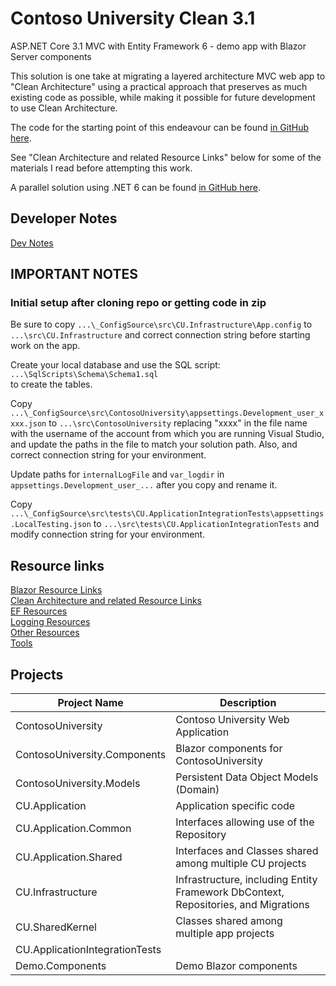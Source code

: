 # Contoso University Clean 3.1

ASP.NET Core 3.1 MVC with Entity Framework 6 - demo app with Blazor Server components

This solution is one take at migrating a layered architecture MVC web app
to "Clean Architecture" using a practical approach that preserves as much
existing code as possible, while making it possible for future development
to use Clean Architecture.

The code for the starting point of this endeavour can be found
[in GitHub here](https://github.com/bgoodearl/ContosoUniversity_dnc31_MVC).

See "Clean Architecture and related Resource Links" below for
some of the materials I read before attempting this work.

A parallel solution using .NET 6 can be found [in GitHub here](https://github.com/bgoodearl/ContosoU_dn6_MVCB_Clean).

## Developer Notes

[Dev Notes](./_docs/CC3__DevNotes.md)<br/>

## IMPORTANT NOTES

### Initial setup after cloning repo or getting code in zip

Be sure to copy `...\_ConfigSource\src\CU.Infrastructure\App.config` 
to `...\src\CU.Infrastructure`
and correct connection string before starting work on the app.

Create your local database and use the SQL script:<br/>
`...\SqlScripts\Schema\Schema1.sql`<br/>
to create the tables.<br/>

Copy `...\_ConfigSource\src\ContosoUniversity\appsettings.Development_user_xxxx.json`
to `...\src\ContosoUniversity` replacing "xxxx" in the file name with the 
username of the account from which you are running Visual Studio, and
update the paths in the file to match your solution path.  Also,
and correct connection string for your environment.

Update paths for `internalLogFile` and `var_logdir`
in `appsettings.Development_user_...` after you copy and rename it.

Copy `...\_ConfigSource\src\tests\CU.ApplicationIntegrationTests\appsettings.LocalTesting.json`
to `...\src\tests\CU.ApplicationIntegrationTests` and modify connection string for your environment.

## Resource links

[Blazor Resource Links](./_docs/CC3_BlazorResources.md)<br/>
[Clean Architecture and related Resource Links](./_docs/CC3_CleanResources.md)<br/>
[EF Resources](./_docs/CC3_EFResources.md)<br/>
[Logging Resources](./_docs/CC3_Logging.md)<br/>
[Other Resources](./_docs/CC3_Resources.md)<br/>
[Tools](./_docs/CC3_Tools.md)<br/>

## Projects

Project Name                    | Description
-------------                   | ------------
ContosoUniversity               | Contoso University Web Application
ContosoUniversity.Components    | Blazor components for ContosoUniversity
ContosoUniversity.Models        | Persistent Data Object Models (Domain)
CU.Application                  | Application specific code
CU.Application.Common           | Interfaces allowing use of the Repository
CU.Application.Shared           | Interfaces and Classes shared among multiple CU projects
CU.Infrastructure               | Infrastructure, including Entity Framework DbContext, Repositories, and Migrations
CU.SharedKernel                 | Classes shared among multiple app projects
CU.ApplicationIntegrationTests  | 
Demo.Components                 | Demo Blazor components
